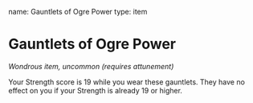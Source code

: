 name: Gauntlets of Ogre Power
type: item

# Gauntlets of Ogre Power 
_Wondrous item, uncommon (requires attunement)_ 

Your Strength score is 19 while you wear these gauntlets. They have no effect on you if your Strength is already 19 or higher. 
